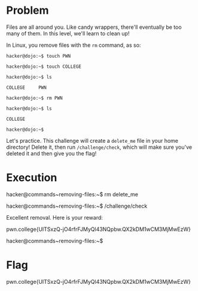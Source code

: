 # Problem
Files are all around you. Like candy wrappers, there'll eventually be too many of them. In this level, we'll learn to clean up!

In Linux, you remove files with the `rm` command, as so:

`hacker@dojo:~$ touch PWN`

`hacker@dojo:~$ touch COLLEGE`

`hacker@dojo:~$ ls`

`COLLEGE     PWN`

`hacker@dojo:~$ rm PWN`

`hacker@dojo:~$ ls`

`COLLEGE`

`hacker@dojo:~$`

Let's practice. This challenge will create a `delete_me` file in your home directory! Delete it, then run `/challenge/check`, which will make sure you've deleted it and then give you the flag!
# Execution
hacker@commands~removing-files:~$ rm delete_me

hacker@commands~removing-files:~$ /challenge/check

Excellent removal. Here is your reward:

pwn.college{UITSxzQ-jO4rfrFJMyQl43NQpbw.QX2kDM1wCM3MjMwEzW}

hacker@commands~removing-files:~$ 
# Flag
pwn.college{UITSxzQ-jO4rfrFJMyQl43NQpbw.QX2kDM1wCM3MjMwEzW}